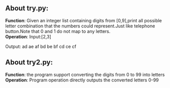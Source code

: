## About try.py:  
  **Function**: Given an integer list containing digits from [0,9],print
all possible letter combination that the numbers could represent.Just
like telephone button.Note that 0 and 1 do not map to any letters.  
  **Operation**: Input:[2,3]      
                 
  Output: ad ae af bd be bf cd ce cf
 
## About try2.py:  
  **Function**: the program support converting the digits from 0 to 99 into
letters  
  **Operation**: Program operation directly outputs the converted letters 0-99




 